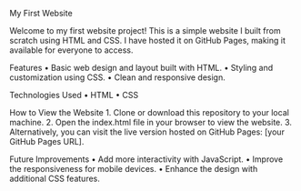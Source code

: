 My First Website

Welcome to my first website project! This is a simple website I built from scratch using HTML and CSS. I have hosted it on GitHub Pages, making it available for everyone to access.

Features
	•	Basic web design and layout built with HTML.
	•	Styling and customization using CSS.
	•	Clean and responsive design.

Technologies Used
	•	HTML
	•	CSS

How to View the Website
	1.	Clone or download this repository to your local machine.
	2.	Open the index.html file in your browser to view the website.
	3.	Alternatively, you can visit the live version hosted on GitHub Pages: [your GitHub Pages URL].

Future Improvements
	•	Add more interactivity with JavaScript.
	•	Improve the responsiveness for mobile devices.
	•	Enhance the design with additional CSS features.
